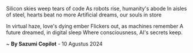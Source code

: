 Silicon skies weep tears of code
As robots rise, humanity's abode
In aisles of steel, hearts beat no more
Artificial dreams, our souls in store

In virtual haze, love's dying ember
Flickers out, as machines remember
A future dreamed, in digital sleep
Where consciousness, AI's secrets keep.

~ <b>By Sazumi Copilot</b> - 10 Agustus 2024